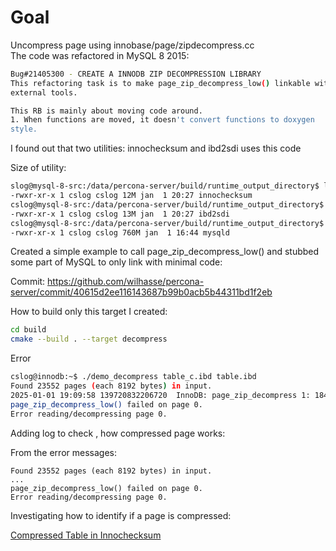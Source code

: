 # Goal

Uncompress page using innobase/page/zipdecompress.cc  
The code was refactored in MySQL 8 2015:

```bash
Bug#21405300 - CREATE A INNODB ZIP DECOMPRESSION LIBRARY
This refactoring task is to make page_zip_decompress_low() linkable with
external tools.

This RB is mainly about moving code around.
1. When functions are moved, it doesn't convert functions to doxygen
style.
```

I found out that two utilities: innochecksum and ibd2sdi uses this code

Size of utility:

```bash
slog@mysql-8-src:/data/percona-server/build/runtime_output_directory$ ls -lah innochecksum 
-rwxr-xr-x 1 cslog cslog 12M jan  1 20:27 innochecksum
cslog@mysql-8-src:/data/percona-server/build/runtime_output_directory$ ls -lah ibd2sdi 
-rwxr-xr-x 1 cslog cslog 13M jan  1 20:27 ibd2sdi
cslog@mysql-8-src:/data/percona-server/build/runtime_output_directory$ ls -lah mysqld
-rwxr-xr-x 1 cslog cslog 760M jan  1 16:44 mysqld
```

Created a simple example to call page_zip_decompress_low() and stubbed some part of MySQL to only link with minimal code:

Commit:
https://github.com/wilhasse/percona-server/commit/40615d2ee116143687b99b0acb5b44311bd1f2eb  


How to build only this target I created:

```bash
cd build
cmake --build . --target decompress
```

Error

```bash
cslog@innodb:~$ ./demo_decompress table_c.ibd table.ibd
Found 23552 pages (each 8192 bytes) in input.
2025-01-01 19:09:58 139720832206720  InnoDB: page_zip_decompress 1: 18446744073709551614 8192
page_zip_decompress_low() failed on page 0.
Error reading/decompressing page 0.
```

Adding log to check , how compressed page works:

From the error messages:

```
Found 23552 pages (each 8192 bytes) in input.
...
page_zip_decompress_low() failed on page 0.
Error reading/decompressing page 0.
```

Investigating how to identify if a page is compressed:

[Compressed Table in Innochecksum](./compressed_table.md)


